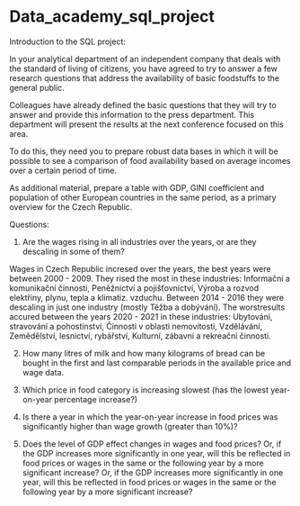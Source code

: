 # Data_academy_sql_project

Introduction to the SQL project:

In your analytical department of an independent company that deals with the standard of living of citizens, you have agreed to try to answer a few research questions that address the availability of basic foodstuffs to the general public. 

Colleagues have already defined the basic questions that they will try to answer and provide this information to the press department. This department will present the results at the next conference focused on this area.

To do this, they need you to prepare robust data bases in which it will be possible to see a comparison of food availability based on average incomes over a certain period of time.

As additional material, prepare a table with GDP, GINI coefficient and population of other European countries in the same period, as a primary overview for the Czech Republic.






Questions:

1. Are the wages rising in all industries over the years, or are they descaling in some of them?

Wages in Czech Republic incresed over the years, the best years were between 2000 - 2009. They rised the most in these industries: 
Informační a komunikační činnosti, Peněžnictví a pojišťovnictví, Výroba a rozvod elektřiny, plynu, tepla a klimatiz. vzduchu.
 Between 2014 - 2016 they were descaling in just one industry (mostly Těžba a dobývání). The worstresults accured between the years 2020 - 2021 in these industries: 
Ubytování, stravování a pohostinství, Činnosti v oblasti nemovitosti, Vzdělávání, Zemědělství, lesnictví, rybářství, Kulturní, zábavní a rekreační činnosti. 

2.  How many litres of milk and how many kilograms of bread can be bought in the first and last comparable periods in the available price and wage data. 

3. Which price in food category is increasing slowest (has the lowest year-on-year percentage increase?)

4. Is there a year in which the year-on-year increase in food prices was significantly higher than wage growth (greater than 10%)?

5. Does the level of GDP effect changes in wages and food prices? Or, if the GDP increases more significantly in one year, will this be reflected in food prices or wages in the same or the following year by a more significant increase?
Or, if the GDP increases more significantly in one year, will this be reflected in food prices or wages in the same or the following year by a more significant increase?

